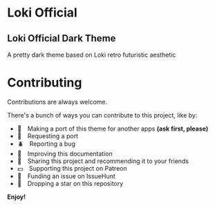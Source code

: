 # Loki Official
## Loki Official Dark Theme
A pretty dark theme based on Loki retro futuristic aesthetic




# Contributing
Contributions are always welcome.

There's a bunch of ways you can contribute to this project, like by:
- :electric_plug: Making a port of this theme for another apps **(ask first, please)**
- :wave: Requesting a port
- :beetle: Reporting a bug
- :page_facing_up: Improving this documentation
- :rotating_light: Sharing this project and recommending it to your friends
- :dollar: Supporting this project on Patreon
- :bug: Funding an issue on IssueHunt
- :star2: Dropping a star on this repository

**Enjoy!**
